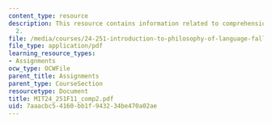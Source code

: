 ```yaml
---
content_type: resource
description: This resource contains information related to comprehension exercise
  2.
file: /media/courses/24-251-introduction-to-philosophy-of-language-fall-2011/7aaacbc54160bb1f943234be470a02ae_MIT24_251F11_comp2.pdf
file_type: application/pdf
learning_resource_types:
- Assignments
ocw_type: OCWFile
parent_title: Assignments
parent_type: CourseSection
resourcetype: Document
title: MIT24_251F11_comp2.pdf
uid: 7aaacbc5-4160-bb1f-9432-34be470a02ae
---
```

